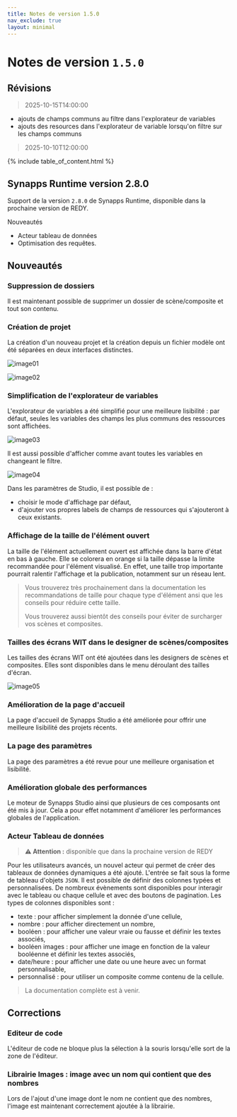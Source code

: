 ```yaml
---
title: Notes de version 1.5.0
nav_exclude: true
layout: minimal
---
```


# Notes de version `1.5.0`

## Révisions

> 2025-10-15T14:00:00

- ajouts de champs communs au filtre dans l'explorateur de variables
- ajouts des resources dans l'explorateur de variable lorsqu'on filtre sur les champs communs

> 2025-10-10T12:00:00

{% include table_of_content.html %}

## Synapps Runtime version 2.8.0

Support de la version `2.8.0` de Synapps Runtime, disponible dans la prochaine version de REDY.

Nouveautés
- Acteur tableau de données
- Optimisation des requêtes.

## Nouveautés

### Suppression de dossiers

Il est maintenant possible de supprimer un dossier de scène/composite et tout son contenu.

### Création de projet

La création d'un nouveau projet et la création depuis un fichier modèle ont été séparées en deux interfaces distinctes.

![image01](./assets/1.5.0/image01.png)

![image02](./assets/1.5.0/image02.png)


### Simplification de l'explorateur de variables

L'explorateur de variables a été simplifié pour une meilleure lisibilité : par défaut, seules les variables des champs les plus communs des ressources sont affichées.

![image03](./assets/1.5.0/image03.png)

Il est aussi possible d'afficher comme avant toutes les variables en changeant le filtre.

![image04](./assets/1.5.0/image04.gif)

Dans les paramètres de Studio, il est possible de :
- choisir le mode d'affichage par défaut,
- d'ajouter vos propres labels de champs de ressources qui s'ajouteront à ceux existants.

### Affichage de la taille de l'élément ouvert

La taille de l'élément actuellement ouvert est affichée dans la barre d'état en bas à gauche. Elle se colorera en orange si la taille dépasse la limite recommandée pour l'élément visualisé. En effet, une taille trop importante pourrait ralentir l'affichage et la publication, notamment sur un réseau lent.

> Vous trouverez très prochainement dans la documentation les recommandations de taille pour chaque type d'élément ansi que les conseils pour réduire cette taille.
>
> Vous trouverez aussi bientôt des conseils pour éviter de surcharger vos scènes et composites.

### Tailles des écrans WIT dans le designer de scènes/composites

Les tailles des écrans WIT ont été ajoutées dans les designers de scènes et composites. Elles sont disponibles dans le menu déroulant des tailles d'écran.

![image05](./assets/1.5.0/image05.png)

### Amélioration de la page d'accueil

La page d'accueil de Synapps Studio a été améliorée pour offrir une meilleure lisibilité des projets récents.

### La page des paramètres

La page des paramètres a été revue pour une meilleure organisation et lisibilité.

### Amélioration globale des performances

Le moteur de Synapps Studio ainsi que plusieurs de ces composants ont été mis à jour. Cela a pour effet notamment d'améliorer les performances globales de l'application.

### Acteur Tableau de données

> **⚠️ Attention :** disponible que dans la prochaine version de REDY

Pour les utilisateurs avancés, un nouvel acteur qui permet de créer des tableaux de données dynamiques a été ajouté. L'entrée se fait sous la forme de tableau d'objets `JSON`. Il est possible de définir des colonnes typées et personnalisées.
De nombreux évènements sont disponibles pour interagir avec le tableau ou chaque cellule et avec des boutons de pagination.
Les types de colonnes disponibles sont :
 - texte : pour afficher simplement la donnée d'une cellule,
 - nombre : pour afficher directement un nombre,
 - booléen : pour afficher une valeur vraie ou fausse et définir les textes associés,
 - booléen images : pour afficher une image en fonction de la valeur booléenne et définir les textes associés,
 - date/heure : pour afficher une date ou une heure avec un format personnalisable,
 - personnalisé : pour utiliser un composite comme contenu de la cellule.

> La documentation complète est à venir.

## Corrections

### Editeur de code

L'éditeur de code ne bloque plus la sélection à la souris lorsqu'elle sort de la zone de l'éditeur.

### Librairie Images : image avec un nom qui contient que des nombres

Lors de l'ajout d'une image dont le nom ne contient que des nombres, l'image est maintenant correctement ajoutée à la librairie.
